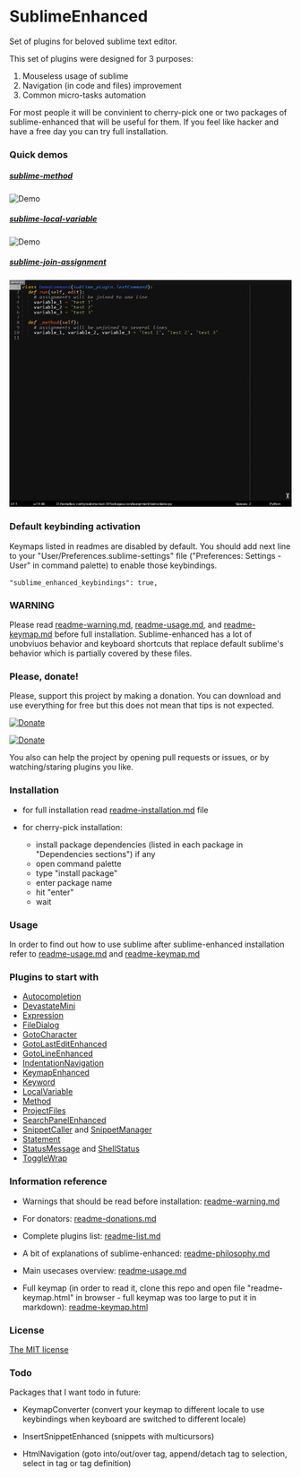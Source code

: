 # SublimeEnhanced

Set of plugins for beloved sublime text editor.

This set of plugins were designed for 3 purposes:

  1. Mouseless usage of sublime
  2. Navigation (in code and files) improvement
  2. Common micro-tasks automation

For most people it will be convinient to cherry-pick one or two packages of
sublime-enhanced that will be useful for them. If you feel like hacker and have
a free day you can try full installation.


### Quick demos


##### [sublime-method](https://github.com/shagabutdinov/sublime-method)

![Demo](https://github.com/shagabutdinov/sublime-enhanced-demos/raw/master/method.gif "Demo")


##### [sublime-local-variable](https://github.com/shagabutdinov/sublime-local-variable)

![Demo](https://github.com/shagabutdinov/sublime-enhanced-demos/raw/master/local_variable.gif "Demo")


##### [sublime-join-assignment](https://github.com/shagabutdinov/sublime-join-assignment)

![Demo](https://github.com/shagabutdinov/sublime-enhanced-demos/raw/master/join_assignment.gif "Demo")


### Default keybinding activation

Keymaps listed in readmes are disabled by default. You should add next line to your
"User/Preferences.sublime-settings" file ("Preferences: Settings - User" in command
palette) to enable those keybindings.

```
"sublime_enhanced_keybindings": true,
```


### WARNING

Please read [readme-warning.md](https://github.com/shagabutdinov/sublime-enhanced/blob/master/readme-warning.md),
[readme-usage.md](https://github.com/shagabutdinov/sublime-enhanced/blob/master/readme-usage.md),
and [readme-keymap.md](https://github.com/shagabutdinov/sublime-enhanced/blob/master/readme-keymap.md)
before full installation. Sublime-enhanced has a lot of unobviuos behavior and
keyboard shortcuts that replace default sublime's behavior which is partially covered by these files.


### Please, donate!

Please, support this project by making a donation. You can download and use
everything for free but this does not mean that tips is not expected.

[![Donate](https://www.paypalobjects.com/en_US/i/btn/btn_donate_LG.gif)](https://www.paypal.com/cgi-bin/webscr?cmd=_s-xclick&hosted_button_id=GRYNNLPTV9BRG)

[![Donate](https://www.coinbase.com/assets/buttons/donation_small-77a6e527206c0407ffd8b2e8b76556b0.png)](https://www.coinbase.com/checkouts/47bd6412c8fbfbf66dd6a481c0e8327e)

You also can help the project by opening pull requests or issues, or by watching/staring plugins you like.


### Installation

* for full installation read [readme-installation.md](https://github.com/shagabutdinov/sublime-enhanced/blob/master/readme-installation.md)
  file

* for cherry-pick installation:
  * install package dependencies (listed in each package in "Dependencies
    sections") if any
  * open command palette
  * type "install package"
  * enter package name
  * hit "enter"
  * wait


### Usage

In order to find out how to use sublime after sublime-enhanced installation
refer to [readme-usage.md](https://github.com/shagabutdinov/sublime-enhanced/blob/master/readme-usage.md)
and [readme-keymap.md](https://github.com/shagabutdinov/sublime-enhanced/blob/master/readme-keymap.md)


### Plugins to start with

* [Autocompletion](https://github.com/shagabutdinov/sublime-autocompletion)
* [DevastateMini](https://github.com/shagabutdinov/sublime-devastate-mini)
* [Expression](https://github.com/shagabutdinov/sublime-expression)
* [FileDialog](https://github.com/shagabutdinov/sublime-file-dialog)
* [GotoCharacter](https://github.com/shagabutdinov/sublime-goto-character)
* [GotoLastEditEnhanced](https://github.com/shagabutdinov/sublime-goto-last-edit-enhanced)
* [GotoLineEnhanced](https://github.com/shagabutdinov/sublime-goto-line-enhanced)
* [IndentationNavigation](https://github.com/shagabutdinov/sublime-indentation-navigation)
* [KeymapEnhanced](https://github.com/shagabutdinov/sublime-keymap-enhanced)
* [Keyword](https://github.com/shagabutdinov/sublime-keyword)
* [LocalVariable](https://github.com/shagabutdinov/sublime-local-variable)
* [Method](https://github.com/shagabutdinov/sublime-method)
* [ProjectFiles](https://github.com/shagabutdinov/sublime-project-files)
* [SearchPanelEnhanced](https://github.com/shagabutdinov/sublime-search-panel-enhanced)
* [SnippetCaller](https://github.com/shagabutdinov/sublime-snippet-caller) and
  [SnippetManager](https://github.com/shagabutdinov/sublime-snippet-manager)
* [Statement](https://github.com/shagabutdinov/sublime-statement)
* [StatusMessage](https://github.com/shagabutdinov/sublime-status-message) and
  [ShellStatus](https://github.com/shagabutdinov/sublime-shell-status)
* [ToggleWrap](https://github.com/shagabutdinov/sublime-toggle-wrap)


### Information reference

* Warnings that should be read before installation: [readme-warning.md](https://github.com/shagabutdinov/sublime-enhanced/blob/master/readme-warning.md)

* For donators: [readme-donations.md](https://github.com/shagabutdinov/sublime-enhanced/blob/master/readme-donations.md)

* Complete plugins list: [readme-list.md](https://github.com/shagabutdinov/sublime-enhanced/blob/master/readme-list.md)

* A bit of explanations of sublime-enhanced: [readme-philosophy.md](https://github.com/shagabutdinov/sublime-enhanced/blob/master/readme-philosophy.md)

* Main usecases overview: [readme-usage.md](https://github.com/shagabutdinov/sublime-enhanced/blob/master/readme-usage.md)

* Full keymap (in order to read it, clone this repo and open file
  "readme-keymap.html" in browser - full keymap was too large to put it in
  markdown): [readme-keymap.html](https://github.com/shagabutdinov/sublime-enhanced/blob/master/readme-keymap.html)


### License

[The MIT license](https://github.com/shagabutdinov/sublime-enhanced/blob/master/readme-license.md)


### Todo

Packages that I want todo in future:

* KeymapConverter (convert your keymap to different locale to use keybindings
  when keyboard are switched to different locale)

* InsertSnippetEnhanced (snippets with multicursors)

* HtmlNavigation (goto into/out/over tag, append/detach tag to selection, select
  in tag or tag definition)
